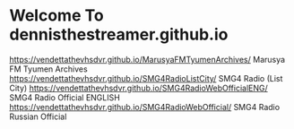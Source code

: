 # Welcome To dennisthestreamer.github.io 

https://vendettathevhsdvr.github.io/MarusyaFMTyumenArchives/ Marusya FM Tyumen Archives
https://vendettathevhsdvr.github.io/SMG4RadioListCity/ SMG4 Radio (List City)
https://vendettathevhsdvr.github.io/SMG4RadioWebOfficialENG/ SMG4 Radio Official ENGLISH
https://vendettathevhsdvr.github.io/SMG4RadioWebOfficial/ SMG4 Radio Russian Official
